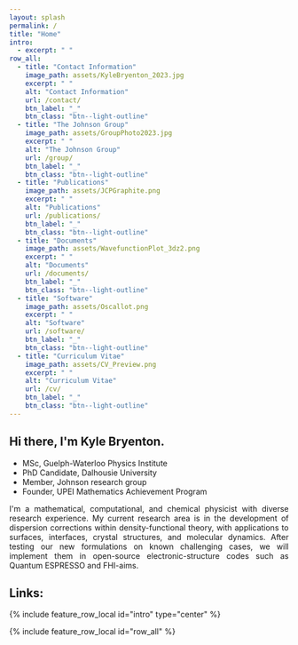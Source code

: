```yaml
---
layout: splash
permalink: /
title: "Home"
intro:
  - excerpt: " "
row_all:
  - title: "Contact Information"
    image_path: assets/KyleBryenton_2023.jpg
    excerpt: " "
    alt: "Contact Information"
    url: /contact/
    btn_label: "_"
    btn_class: "btn--light-outline"
  - title: "The Johnson Group"
    image_path: assets/GroupPhoto2023.jpg
    excerpt: " "
    alt: "The Johnson Group"
    url: /group/
    btn_label: "_"
    btn_class: "btn--light-outline"
  - title: "Publications"
    image_path: assets/JCPGraphite.png
    excerpt: " "
    alt: "Publications"
    url: /publications/
    btn_label: "_"
    btn_class: "btn--light-outline"
  - title: "Documents"
    image_path: assets/WavefunctionPlot_3dz2.png
    excerpt: " "
    alt: "Documents"
    url: /documents/
    btn_label: "_"
    btn_class: "btn--light-outline"
  - title: "Software"
    image_path: assets/Oscallot.png
    excerpt: " "
    alt: "Software"
    url: /software/
    btn_label: "_"
    btn_class: "btn--light-outline"
  - title: "Curriculum Vitae"
    image_path: assets/CV_Preview.png
    excerpt: " "
    alt: "Curriculum Vitae"
    url: /cv/
    btn_label: "_"
    btn_class: "btn--light-outline"
---
```


<style>
div {
  text-align: justify;
  text-justify: inter-word;
}
</style>
  
## Hi there, I'm Kyle Bryenton.

* MSc, Guelph-Waterloo Physics Institute
* PhD Candidate, Dalhousie University
* Member, Johnson research group  
* Founder, UPEI Mathematics Achievement Program

<div> I'm a mathematical, computational, and chemical physicist with diverse research experience. My current research area is in the development of dispersion corrections within density-functional theory, with applications to surfaces, interfaces, crystal structures, and molecular dynamics. After testing our new formulations on known challenging cases, we will implement them in open-source electronic-structure codes such as Quantum ESPRESSO and FHI-aims.</div>

## Links:

{% include feature_row_local id="intro" type="center" %}

{% include feature_row_local id="row_all" %}


